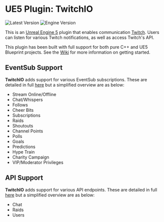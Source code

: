 # UE5 Plugin: TwitchIO
![Latest Version](https://img.shields.io/badge/Latest%20Version-0.7.3-darkgreen?logo=unrealengine&logoColor=white)
![Engine Version](https://img.shields.io/badge/Engine%20Version-5.4.0-blue?logo=unrealengine&logoColor=white)

This is an [Unreal Engine 5](https://unrealengine.com/) plugin that enables communication [Twitch](https://twitch.tv/). Users can listen for various Twitch notifications, as well as access Twitch's API.

This plugin has been built with full support for both pure C++ and UE5 Blueprint projects. See the [Wiki](https://github.com/TTimeGaming/UE5-TwitchIO/wiki) for more information on getting started.

## EventSub Support
**TwitchIO** adds support for various EventSub subscriptions. These are detailed in full [here](https://github.com/TTimeGaming/UE5-TwitchIO/wiki/API-Eventsub) but a simplified overview are as below:
- Stream Online/Offline
- Chat/Whispers
- Follows
- Cheer Bits
- Subscriptions
- Raids
- Shoutouts
- Channel Points
- Polls
- Goals
- Predictions
- Hype Train
- Charity Campaign
- VIP/Moderator Privileges

## API Support
**TwitchIO** adds support for various API endpoints. These are detailed in full [here](https://github.com/TTimeGaming/UE5-TwitchIO/wiki/API-Twitch) but a simplified overview are as below:
- Chat
- Raids
- Users
